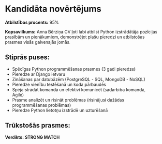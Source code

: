 # Kandidāta novērtējums

**Atbilstības procents:** 95%

**Kopsavilkums:** Anna Bērziņa CV ļoti labi atbilst Python izstrādātāja pozīcijas prasībām un pienākumiem, demonstrējot plašu pieredzi un atbilstošas prasmes visās galvenajās jomās.

## Stiprās puses:
- Spēcīgas Python programmēšanas prasmes (3 gadi pieredze)
- Pieredze ar Django ietvaru
- Zināšanas par datubāzēm (PostgreSQL - SQL, MongoDB - NoSQL)
- Pieredze vienību testēšanā un koda pārbaudēs
- Spēja strādāt komandā un efektīvi komunicēt (sadarbība komandā, Agile)
- Prasme analizēt un risināt problēmas (risinājusi dažādas programmēšanas problēmas)
- Pieredze Python lietotņu izstrādē un uzturēšanā

## Trūkstošās prasmes:

**Verdikts:** **STRONG MATCH**

